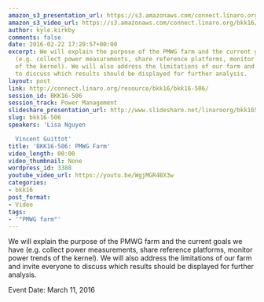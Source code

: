 ```yaml
---
amazon_s3_presentation_url: https://s3.amazonaws.com/connect.linaro.org/bkk16/Presentations/Friday/BKK16-506.pdf
amazon_s3_video_url: https://s3.amazonaws.com/connect.linaro.org/bkk16/Videos/Friday/BKK16-506%20PMWG%20Farm.mp4
author: kyle.kirkby
comments: false
date: 2016-02-22 17:20:57+00:00
excerpt: We will explain the purpose of the PMWG farm and the current goals we have
  (e.g. collect power measurements, share reference platforms, monitor power trends
  of the kernel). We will also address the limitations of our farm and invite everyone
  to discuss which results should be displayed for further analysis.
layout: post
link: http://connect.linaro.org/resource/bkk16/bkk16-506/
session_id: BKK16-506
session_track: Power Management
slideshare_presentation_url: http://www.slideshare.net/linaroorg/bkk16506-pmwg-farm
slug: bkk16-506
speakers: 'Lisa Nguyen

  Vincent Guittot'
title: 'BKK16-506: PMWG Farm'
video_length: 00:00
video_thumbnail: None
wordpress_id: 3388
youtube_video_url: https://youtu.be/WgjMGR4BX3w
categories:
- bkk16
post_format:
- Video
tags:
- '"PMWG farm"'
---
```


We will explain the purpose of the PMWG farm and the current goals we have (e.g. collect power measurements, share reference platforms, monitor power trends of the kernel). We will also address the limitations of our farm and invite everyone to discuss which results should be displayed for further analysis.

Event Date: March 11, 2016
